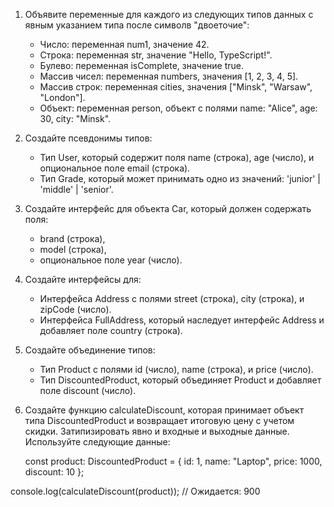 1. Объявите переменные для каждого из следующих типов данных с явным указанием типа после символв "двоеточие":
    - Число: переменная num1, значение 42.
    - Строка: переменная str, значение "Hello, TypeScript!".
    - Булево: переменная isComplete, значение true.
    - Массив чисел: переменная numbers, значения [1, 2, 3, 4, 5].
    - Массив строк: переменная cities, значения ["Minsk", "Warsaw", "London"].
    - Объект: переменная person, объект с полями name: "Alice", age: 30, city: "Minsk".

2. Создайте псевдонимы типов:
    - Тип User, который содержит поля name (строка), age (число), и опциональное поле email (строка).
    - Тип Grade, который может принимать одно из значений: 'junior' | 'middle' | 'senior'.

3. Создайте интерфейс для объекта Car, который должен содержать поля:
    - brand (строка),
    - model (строка),
    - опциональное поле year (число).

4. Создайте интерфейсы для:
    - Интерфейса Address с полями street (строка), city (строка), и zipCode (число).
    - Интерфейса FullAddress, который наследует интерфейс Address и добавляет поле country (строка).
  
5. Создайте объединение типов:
    - Тип Product с полями id (число), name (строка), и price (число).
    - Тип DiscountedProduct, который объединяет Product и добавляет поле discount (число).

6. Создайте функцию calculateDiscount, которая принимает объект типа DiscountedProduct и возвращает итоговую цену с учетом скидки. 
   Затипизировать явно и входные и выходные данные. Используйте следующие данные:

   const product: DiscountedProduct = {
    id: 1,
    name: "Laptop",
    price: 1000,
    discount: 10
  };

  console.log(calculateDiscount(product)); // Ожидается: 900
